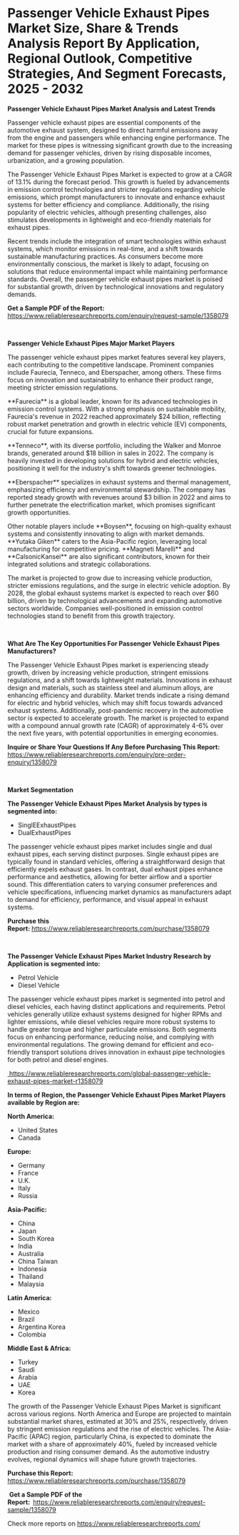 <p><h1>Passenger Vehicle Exhaust Pipes Market Size, Share & Trends Analysis Report By Application, Regional Outlook, Competitive Strategies, And Segment Forecasts, 2025 - 2032</h1></p><p><strong>Passenger Vehicle Exhaust Pipes Market Analysis and Latest Trends</strong></p>
<p><p>Passenger vehicle exhaust pipes are essential components of the automotive exhaust system, designed to direct harmful emissions away from the engine and passengers while enhancing engine performance. The market for these pipes is witnessing significant growth due to the increasing demand for passenger vehicles, driven by rising disposable incomes, urbanization, and a growing population.</p><p>The Passenger Vehicle Exhaust Pipes Market is expected to grow at a CAGR of 13.1% during the forecast period. This growth is fueled by advancements in emission control technologies and stricter regulations regarding vehicle emissions, which prompt manufacturers to innovate and enhance exhaust systems for better efficiency and compliance. Additionally, the rising popularity of electric vehicles, although presenting challenges, also stimulates developments in lightweight and eco-friendly materials for exhaust pipes.</p><p>Recent trends include the integration of smart technologies within exhaust systems, which monitor emissions in real-time, and a shift towards sustainable manufacturing practices. As consumers become more environmentally conscious, the market is likely to adapt, focusing on solutions that reduce environmental impact while maintaining performance standards. Overall, the passenger vehicle exhaust pipes market is poised for substantial growth, driven by technological innovations and regulatory demands.</p></p>
<p><strong>Get a Sample PDF of the Report:&nbsp;</strong> <a href="https://www.reliableresearchreports.com/enquiry/request-sample/1358079?utm_campaign=2273&utm_medium=2&utm_source=Github&utm_content=ia&utm_term=30032025&utm_id=passenger-vehicle-exhaust-pipes">https://www.reliableresearchreports.com/enquiry/request-sample/1358079</a></p>
<p>&nbsp;</p>
<p><strong>Passenger Vehicle Exhaust Pipes Major Market Players</strong></p>
<p><p>The passenger vehicle exhaust pipes market features several key players, each contributing to the competitive landscape. Prominent companies include Faurecia, Tenneco, and Eberspacher, among others. These firms focus on innovation and sustainability to enhance their product range, meeting stricter emission regulations.</p><p>**Faurecia** is a global leader, known for its advanced technologies in emission control systems. With a strong emphasis on sustainable mobility, Faurecia's revenue in 2022 reached approximately $24 billion, reflecting robust market penetration and growth in electric vehicle (EV) components, crucial for future expansions.</p><p>**Tenneco**, with its diverse portfolio, including the Walker and Monroe brands, generated around $18 billion in sales in 2022. The company is heavily invested in developing solutions for hybrid and electric vehicles, positioning it well for the industry's shift towards greener technologies.</p><p>**Eberspacher** specializes in exhaust systems and thermal management, emphasizing efficiency and environmental stewardship. The company has reported steady growth with revenues around $3 billion in 2022 and aims to further penetrate the electrification market, which promises significant growth opportunities.</p><p>Other notable players include **Boysen**, focusing on high-quality exhaust systems and consistently innovating to align with market demands. **Yutaka Giken** caters to the Asia-Pacific region, leveraging local manufacturing for competitive pricing. **Magneti Marelli** and **CalsonicKansei** are also significant contributors, known for their integrated solutions and strategic collaborations.</p><p>The market is projected to grow due to increasing vehicle production, stricter emissions regulations, and the surge in electric vehicle adoption. By 2028, the global exhaust systems market is expected to reach over $60 billion, driven by technological advancements and expanding automotive sectors worldwide. Companies well-positioned in emission control technologies stand to benefit from this growth trajectory.</p></p>
<p>&nbsp;</p>
<p><strong>What Are The Key Opportunities For Passenger Vehicle Exhaust Pipes Manufacturers?</strong></p>
<p><p>The Passenger Vehicle Exhaust Pipes market is experiencing steady growth, driven by increasing vehicle production, stringent emissions regulations, and a shift towards lightweight materials. Innovations in exhaust design and materials, such as stainless steel and aluminum alloys, are enhancing efficiency and durability. Market trends indicate a rising demand for electric and hybrid vehicles, which may shift focus towards advanced exhaust systems. Additionally, post-pandemic recovery in the automotive sector is expected to accelerate growth. The market is projected to expand with a compound annual growth rate (CAGR) of approximately 4-6% over the next five years, with potential opportunities in emerging economies.</p></p>
<p><strong>Inquire or Share Your Questions If Any Before Purchasing This Report:</strong> <a href="https://www.reliableresearchreports.com/enquiry/pre-order-enquiry/1358079?utm_campaign=2273&utm_medium=2&utm_source=Github&utm_content=ia&utm_term=30032025&utm_id=passenger-vehicle-exhaust-pipes">https://www.reliableresearchreports.com/enquiry/pre-order-enquiry/1358079</a></p>
<p>&nbsp;</p>
<p><strong>Market Segmentation</strong></p>
<p><strong>The Passenger Vehicle Exhaust Pipes Market Analysis by types is segmented into:</strong></p>
<p><ul><li>SinglEExhaustPipes</li><li>DualExhaustPipes</li></ul></p>
<p><p>The passenger vehicle exhaust pipes market includes single and dual exhaust pipes, each serving distinct purposes. Single exhaust pipes are typically found in standard vehicles, offering a straightforward design that efficiently expels exhaust gases. In contrast, dual exhaust pipes enhance performance and aesthetics, allowing for better airflow and a sportier sound. This differentiation caters to varying consumer preferences and vehicle specifications, influencing market dynamics as manufacturers adapt to demand for efficiency, performance, and visual appeal in exhaust systems.</p></p>
<p><strong>Purchase this Report:&nbsp;</strong><a href="https://www.reliableresearchreports.com/purchase/1358079?utm_campaign=2273&utm_medium=2&utm_source=Github&utm_content=ia&utm_term=30032025&utm_id=passenger-vehicle-exhaust-pipes">https://www.reliableresearchreports.com/purchase/1358079</a></p>
<p>&nbsp;</p>
<p><strong>The Passenger Vehicle Exhaust Pipes Market Industry Research by Application is segmented into:</strong></p>
<p><ul><li>Petrol Vehicle</li><li>Diesel Vehicle</li></ul></p>
<p><p>The passenger vehicle exhaust pipes market is segmented into petrol and diesel vehicles, each having distinct applications and requirements. Petrol vehicles generally utilize exhaust systems designed for higher RPMs and lighter emissions, while diesel vehicles require more robust systems to handle greater torque and higher particulate emissions. Both segments focus on enhancing performance, reducing noise, and complying with environmental regulations. The growing demand for efficient and eco-friendly transport solutions drives innovation in exhaust pipe technologies for both petrol and diesel engines.</p></p>
<p><a href="https://www.reliableresearchreports.com/global-passenger-vehicle-exhaust-pipes-market-r1358079?utm_campaign=2273&utm_medium=2&utm_source=Github&utm_content=ia&utm_term=30032025&utm_id=passenger-vehicle-exhaust-pipes">&nbsp;https://www.reliableresearchreports.com/global-passenger-vehicle-exhaust-pipes-market-r1358079</a></p>
<p><strong>In terms of Region, the Passenger Vehicle Exhaust Pipes Market Players available by Region are:</strong></p>
<p>
    <p> <strong> North America: </strong>
        <ul>
            <li>United States</li>
            <li>Canada</li>
        </ul>
        </p> 
    <p> <strong> Europe: </strong>
        <ul>
            <li>Germany</li>
            <li>France</li>
            <li>U.K.</li>
            <li>Italy</li>
            <li>Russia</li>
        </ul>
        </p> 
    <p> <strong> Asia-Pacific: </strong>
        <ul>
            <li>China</li>
            <li>Japan</li>
            <li>South Korea</li>
            <li>India</li>
            <li>Australia</li>
            <li>China Taiwan</li>
            <li>Indonesia</li>
            <li>Thailand</li>
            <li>Malaysia</li>
        </ul>
        </p> 
    <p> <strong> Latin America: </strong>
        <ul>
            <li>Mexico</li>
            <li>Brazil</li>
            <li>Argentina Korea</li>
            <li>Colombia</li>
        </ul>
        </p> 
    <p> <strong> Middle East & Africa: </strong>
        <ul>
            <li>Turkey</li>
            <li>Saudi</li>
            <li>Arabia</li>
            <li>UAE</li>
            <li>Korea</li>
        </ul>
    </p>
    </p>
<p><p>The growth of the Passenger Vehicle Exhaust Pipes Market is significant across various regions. North America and Europe are projected to maintain substantial market shares, estimated at 30% and 25%, respectively, driven by stringent emission regulations and the rise of electric vehicles. The Asia-Pacific (APAC) region, particularly China, is expected to dominate the market with a share of approximately 40%, fueled by increased vehicle production and rising consumer demand. As the automotive industry evolves, regional dynamics will shape future growth trajectories.</p></p>
<p><strong>Purchase this Report: </strong><a href="https://www.reliableresearchreports.com/purchase/1358079?utm_campaign=2273&utm_medium=2&utm_source=Github&utm_content=ia&utm_term=30032025&utm_id=passenger-vehicle-exhaust-pipes">https://www.reliableresearchreports.com/purchase/1358079</a></p>
<p>&nbsp;<strong>Get a Sample PDF of the Report:&nbsp;&nbsp;</strong><a href="https://www.reliableresearchreports.com/enquiry/request-sample/1358079?utm_campaign=2273&utm_medium=2&utm_source=Github&utm_content=ia&utm_term=30032025&utm_id=passenger-vehicle-exhaust-pipes">https://www.reliableresearchreports.com/enquiry/request-sample/1358079</a></p>
<p><strong></strong></p>
<p>Check more reports on <a href="https://www.reliableresearchreports.com/?utm_campaign=2273&utm_medium=2&utm_source=Github&utm_content=ia&utm_term=30032025&utm_id=passenger-vehicle-exhaust-pipes">https://www.reliableresearchreports.com/</a></p>